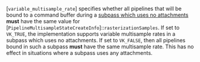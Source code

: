 [`variable_multisample_rate`]
specifies whether all pipelines that will be bound to a command buffer
during a [subpass which uses no attachments](https://www.khronos.org/registry/vulkan/specs/1.3-extensions/html/vkspec.html#renderpass-noattachments) **must**  have the same value for
[`PipelineMultisampleStateCreateInfo`]::`rasterizationSamples`.
If set to `VK_TRUE`, the implementation supports variable
multisample rates in a subpass which uses no attachments.
If set to `VK_FALSE`, then all pipelines bound in such a subpass
 **must**  have the same multisample rate.
This has no effect in situations where a subpass uses any attachments.